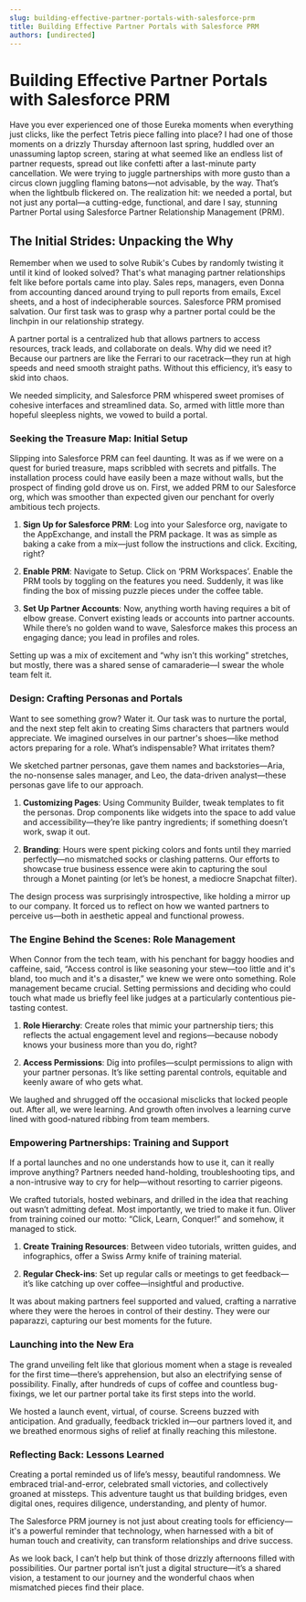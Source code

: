 ```yaml
---
slug: building-effective-partner-portals-with-salesforce-prm
title: Building Effective Partner Portals with Salesforce PRM
authors: [undirected]
---
```



# Building Effective Partner Portals with Salesforce PRM

Have you ever experienced one of those Eureka moments when everything just clicks, like the perfect Tetris piece falling into place? I had one of those moments on a drizzly Thursday afternoon last spring, huddled over an unassuming laptop screen, staring at what seemed like an endless list of partner requests, spread out like confetti after a last-minute party cancellation. We were trying to juggle partnerships with more gusto than a circus clown juggling flaming batons—not advisable, by the way. That’s when the lightbulb flickered on. The realization hit: we needed a portal, but not just any portal—a cutting-edge, functional, and dare I say, stunning Partner Portal using Salesforce Partner Relationship Management (PRM). 

## The Initial Strides: Unpacking the Why

Remember when we used to solve Rubik's Cubes by randomly twisting it until it kind of looked solved? That's what managing partner relationships felt like before portals came into play. Sales reps, managers, even Donna from accounting danced around trying to pull reports from emails, Excel sheets, and a host of indecipherable sources. Salesforce PRM promised salvation. Our first task was to grasp why a partner portal could be the linchpin in our relationship strategy. 

A partner portal is a centralized hub that allows partners to access resources, track leads, and collaborate on deals. Why did we need it? Because our partners are like the Ferrari to our racetrack—they run at high speeds and need smooth straight paths. Without this efficiency, it’s easy to skid into chaos.

We needed simplicity, and Salesforce PRM whispered sweet promises of cohesive interfaces and streamlined data. So, armed with little more than hopeful sleepless nights, we vowed to build a portal. 

### Seeking the Treasure Map: Initial Setup

Slipping into Salesforce PRM can feel daunting. It was as if we were on a quest for buried treasure, maps scribbled with secrets and pitfalls. The installation process could have easily been a maze without walls, but the prospect of finding gold drove us on. First, we added PRM to our Salesforce org, which was smoother than expected given our penchant for overly ambitious tech projects.

1. **Sign Up for Salesforce PRM**: Log into your Salesforce org, navigate to the AppExchange, and install the PRM package. It was as simple as baking a cake from a mix—just follow the instructions and click. Exciting, right?
   
2. **Enable PRM**: Navigate to Setup. Click on ‘PRM Workspaces’. Enable the PRM tools by toggling on the features you need. Suddenly, it was like finding the box of missing puzzle pieces under the coffee table.
   
3. **Set Up Partner Accounts**: Now, anything worth having requires a bit of elbow grease. Convert existing leads or accounts into partner accounts. While there’s no golden wand to wave, Salesforce makes this process an engaging dance; you lead in profiles and roles.

Setting up was a mix of excitement and “why isn’t this working” stretches, but mostly, there was a shared sense of camaraderie—I swear the whole team felt it. 

### Design: Crafting Personas and Portals

Want to see something grow? Water it. Our task was to nurture the portal, and the next step felt akin to creating Sims characters that partners would appreciate. We imagined ourselves in our partner's shoes—like method actors preparing for a role. What’s indispensable? What irritates them? 

We sketched partner personas, gave them names and backstories—Aria, the no-nonsense sales manager, and Leo, the data-driven analyst—these personas gave life to our approach.

1. **Customizing Pages**: Using Community Builder, tweak templates to fit the personas. Drop components like widgets into the space to add value and accessibility—they’re like pantry ingredients; if something doesn’t work, swap it out.
   
2. **Branding**: Hours were spent picking colors and fonts until they married perfectly—no mismatched socks or clashing patterns. Our efforts to showcase true business essence were akin to capturing the soul through a Monet painting (or let’s be honest, a mediocre Snapchat filter).

The design process was surprisingly introspective, like holding a mirror up to our company. It forced us to reflect on how we wanted partners to perceive us—both in aesthetic appeal and functional prowess.

### The Engine Behind the Scenes: Role Management

When Connor from the tech team, with his penchant for baggy hoodies and caffeine, said, “Access control is like seasoning your stew—too little and it's bland, too much and it's a disaster,” we knew we were onto something. Role management became crucial. Setting permissions and deciding who could touch what made us briefly feel like judges at a particularly contentious pie-tasting contest.

1. **Role Hierarchy**: Create roles that mimic your partnership tiers; this reflects the actual engagement level and regions—because nobody knows your business more than you do, right?
   
2. **Access Permissions**: Dig into profiles—sculpt permissions to align with your partner personas. It’s like setting parental controls, equitable and keenly aware of who gets what.

We laughed and shrugged off the occasional misclicks that locked people out. After all, we were learning. And growth often involves a learning curve lined with good-natured ribbing from team members.

### Empowering Partnerships: Training and Support

If a portal launches and no one understands how to use it, can it really improve anything? Partners needed hand-holding, troubleshooting tips, and a non-intrusive way to cry for help—without resorting to carrier pigeons.

We crafted tutorials, hosted webinars, and drilled in the idea that reaching out wasn’t admitting defeat. Most importantly, we tried to make it fun. Oliver from training coined our motto: “Click, Learn, Conquer!” and somehow, it managed to stick.

1. **Create Training Resources**: Between video tutorials, written guides, and infographics, offer a Swiss Army knife of training material.
   
2. **Regular Check-ins**: Set up regular calls or meetings to get feedback—it’s like catching up over coffee—insightful and productive.

It was about making partners feel supported and valued, crafting a narrative where they were the heroes in control of their destiny. They were our paparazzi, capturing our best moments for the future.

### Launching into the New Era

The grand unveiling felt like that glorious moment when a stage is revealed for the first time—there’s apprehension, but also an electrifying sense of possibility. Finally, after hundreds of cups of coffee and countless bug-fixings, we let our partner portal take its first steps into the world. 

We hosted a launch event, virtual, of course. Screens buzzed with anticipation. And gradually, feedback trickled in—our partners loved it, and we breathed enormous sighs of relief at finally reaching this milestone.

### Reflecting Back: Lessons Learned

Creating a portal reminded us of life’s messy, beautiful randomness. We embraced trial-and-error, celebrated small victories, and collectively groaned at missteps. This adventure taught us that building bridges, even digital ones, requires diligence, understanding, and plenty of humor.

The Salesforce PRM journey is not just about creating tools for efficiency—it's a powerful reminder that technology, when harnessed with a bit of human touch and creativity, can transform relationships and drive success.

As we look back, I can’t help but think of those drizzly afternoons filled with possibilities. Our partner portal isn’t just a digital structure—it’s a shared vision, a testament to our journey and the wonderful chaos when mismatched pieces find their place.